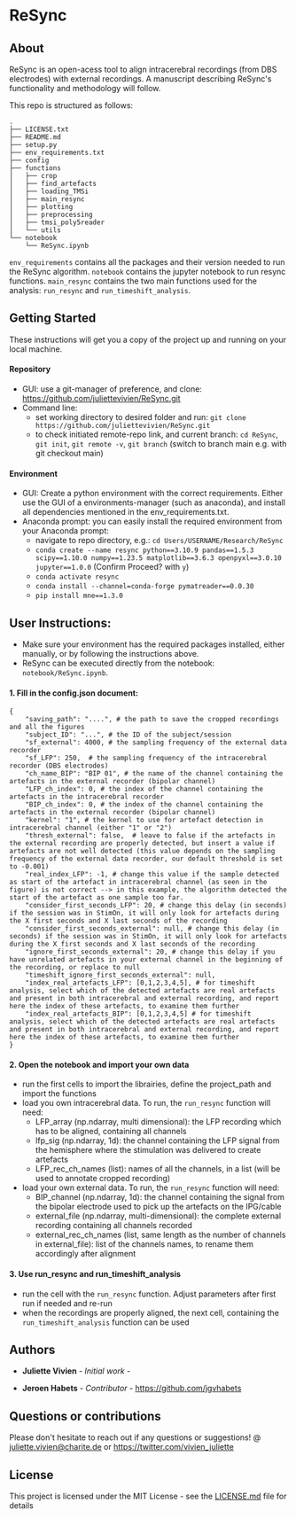 # ReSync

## About
ReSync is an open-acess tool to align intracerebral recordings (from DBS electrodes) with external recordings. A manuscript describing ReSync's functionality and methodology will follow.

This repo is structured as follows: 

```
.
├── LICENSE.txt
├── README.md
├── setup.py
├── env_requirements.txt
├── config
├── functions
│   ├── crop
│   ├── find_artefacts
│   ├── loading_TMSi
│   ├── main_resync
│   ├── plotting
│   ├── preprocessing
│   ├── tmsi_poly5reader
│   └── utils
└── notebook
    └── ReSync.ipynb

```
```env_requirements``` contains all the packages and their version needed to run the ReSync algorithm.
```notebook``` contains the jupyter notebook to run resync functions. ```main_resync``` contains the two main functions used for the analysis: ```run_resync``` and ```run_timeshift_analysis```.

## Getting Started

These instructions will get you a copy of the project up and running on your local machine. 

#### Repository
* GUI: use a git-manager of preference, and clone: https://github.com/juliettevivien/ReSync.git
* Command line:
    - set working directory to desired folder and run: ```git clone https://github.com/juliettevivien/ReSync.git```
    - to check initiated remote-repo link, and current branch: ```cd ReSync```, ```git init```, ```git remote -v```, ```git branch``` (switch to branch main e.g. with git checkout main)

#### Environment
* GUI: Create a python environment with the correct requirements. Either use the GUI of a environments-manager (such as anaconda), and install all dependencies mentioned in the env_requirements.txt.
* Anaconda prompt: you can easily install the required environment from your Anaconda prompt:
    - navigate to repo directory, e.g.: ```cd Users/USERNAME/Research/ReSync```
    - ```conda create --name resync python==3.10.9 pandas==1.5.3 scipy==1.10.0 numpy==1.23.5 matplotlib==3.6.3 openpyxl==3.0.10 jupyter==1.0.0``` (Confirm Proceed? with ```y```)
    - ```conda activate resync```
    - ```conda install --channel=conda-forge pymatreader==0.0.30```
    - ```pip install mne==1.3.0```


## User Instructions:

* Make sure your environment has the required packages installed, either manually, or by following the instructions above.
* ReSync can be executed directly from the notebook: ```notebook/ReSync.ipynb```.

#### 1. Fill in the config.json document:
```
{
    "saving_path": "....", # the path to save the cropped recordings and all the figures 
    "subject_ID": "...", # the ID of the subject/session
    "sf_external": 4000, # the sampling frequency of the external data recorder
    "sf_LFP": 250,  # the sampling frequency of the intracerebral recorder (DBS electrodes)
    "ch_name_BIP": "BIP 01", # the name of the channel containing the artefacts in the external recorder (bipolar channel)
    "LFP_ch_index": 0, # the index of the channel containing the artefacts in the intracerebral recorder
    "BIP_ch_index": 0, # the index of the channel containing the artefacts in the external recorder (bipolar channel)
    "kernel": "1", # the kernel to use for artefact detection in intracerebral channel (either "1" or "2")
    "thresh_external": false,  # leave to false if the artefacts in the external recording are properly detected, but insert a value if artefacts are not well detected (this value depends on the sampling frequency of the external data recorder, our default threshold is set to -0.001)
    "real_index_LFP": -1, # change this value if the sample detected as start of the artefact in intracerebral channel (as seen in the figure) is not correct --> in this example, the algorithm detected the start of the artefact as one sample too far.
    "consider_first_seconds_LFP": 20, # change this delay (in seconds) if the session was in StimOn, it will only look for artefacts during the X first seconds and X last seconds of the recording 
    "consider_first_seconds_external": null, # change this delay (in seconds) if the session was in StimOn, it will only look for artefacts during the X first seconds and X last seconds of the recording 
    "ignore_first_seconds_external": 20, # change this delay if you have unrelated artefacts in your external channel in the beginning of the recording, or replace to null
    "timeshift_ignore_first_seconds_external": null, 
    "index_real_artefacts_LFP": [0,1,2,3,4,5], # for timeshift analysis, select which of the detected artefacts are real artefacts and present in both intracerebral and external recording, and report here the index of these artefacts, to examine them further
    "index_real_artefacts_BIP": [0,1,2,3,4,5] # for timeshift analysis, select which of the detected artefacts are real artefacts and present in both intracerebral and external recording, and report here the index of these artefacts, to examine them further
}
```

#### 2. Open the notebook and import your own data
* run the first cells to import the librairies, define the project_path and import the functions
* load you own intracerebral data. To run, the ```run_resync``` function will need:
    - LFP_array (np.ndarray, multi dimensional): the LFP recording which has to be aligned, containing all channels
    - lfp_sig (np.ndarray, 1d): the channel containing the LFP signal from the hemisphere where the stimulation was delivered to create artefacts
    - LFP_rec_ch_names (list): names of all the channels, in a list (will be used to annotate cropped recording)
* load your own external data. To run, the ```run_resync``` function will need:
    - BIP_channel (np.ndarray, 1d): the channel containing the signal from the bipolar electrode used to pick up the artefacts on the IPG/cable
    - external_file (np.ndarray, multi-dimensional): the complete external recording containing all channels recorded
    - external_rec_ch_names (list, same length as the number of channels in external_file): list of the channels names, to rename them accordingly after alignment

#### 3. Use run_resync and run_timeshift_analysis
* run the cell with the ```run_resync``` function. Adjust parameters after first run if needed and re-run
* when the recordings are properly aligned, the next cell, containing the ```run_timeshift_analysis``` function can be used

## Authors

* **Juliette Vivien** - *Initial work* -

* **Jeroen Habets** - *Contributor* - https://github.com/jgvhabets

## Questions or contributions
Please don't hesitate to reach out if any questions or suggestions! @ juliette.vivien@charite.de  or https://twitter.com/vivien_juliette


## License

This project is licensed under the MIT License - see the [LICENSE.md](LICENSE.md) file for details

